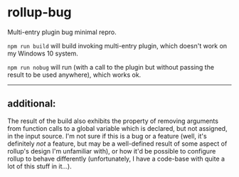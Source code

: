 # rollup-bug
Multi-entry plugin bug minimal repro.

`npm run build` will build invoking multi-entry plugin, which doesn't work on my Windows 10 system.

`npm run nobug` will run (with a call to the plugin but without passing the result to be used anywhere), which works ok.

---
## additional:
The result of the build also exhibits the property of removing arguments from function calls to a global variable which is declared, but not assigned, in the input source.  I'm not sure if this is a bug or a feature (well, it's definitely *not* a feature, but may be a well-defined result of some aspect of rollup's design I'm unfamiliar with), or how it'd be possible to configure rollup to behave differently (unfortunately, I have a code-base with quite a lot of this stuff in it...).
